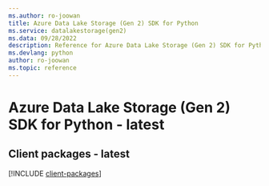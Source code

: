 ```yaml
---
ms.author: ro-joowan
title: Azure Data Lake Storage (Gen 2) SDK for Python
ms.service: datalakestorage(gen2)
ms.data: 09/28/2022
description: Reference for Azure Data Lake Storage (Gen 2) SDK for Python
ms.devlang: python
author: ro-joowan
ms.topic: reference
---
```

# Azure Data Lake Storage (Gen 2) SDK for Python - latest

## Client packages - latest
[!INCLUDE [client-packages](data-lake-storage-(gen-2)-client-index.md)]
